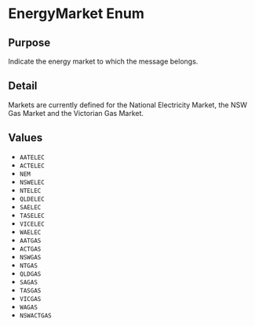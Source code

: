 # EnergyMarket Enum

## Purpose

Indicate the energy market to which the message belongs.

## Detail

Markets are currently defined for the National Electricity Market, the NSW Gas Market and the Victorian Gas Market.

## Values

- `AATELEC`
- `ACTELEC`
- `NEM`
- `NSWELEC`
- `NTELEC`
- `QLDELEC`
- `SAELEC`
- `TASELEC`
- `VICELEC`
- `WAELEC`
- `AATGAS`
- `ACTGAS`
- `NSWGAS`
- `NTGAS`
- `QLDGAS`
- `SAGAS`
- `TASGAS`
- `VICGAS`
- `WAGAS`
- `NSWACTGAS`